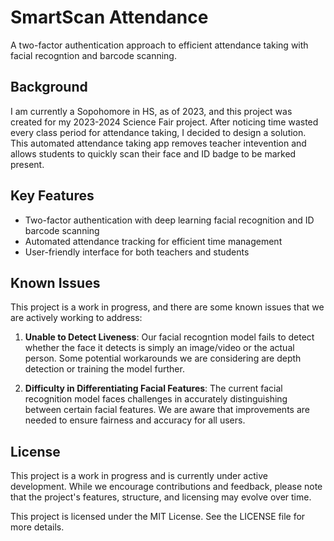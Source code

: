 # SmartScan Attendance

A two-factor authentication approach to efficient attendance taking with facial recogntion and barcode scanning.

## Background

I am currently a Sopohomore in HS, as of 2023, and this project was created for my 2023-2024 Science Fair project. After noticing time wasted every class period for attendance taking, I decided to design a solution. This automated attendance taking app removes teacher intevention and allows students to quickly scan their face and ID badge to be marked present.

## Key Features

- Two-factor authentication with deep learning facial recognition and ID barcode scanning
- Automated attendance tracking for efficient time management
- User-friendly interface for both teachers and students

## Known Issues

This project is a work in progress, and there are some known issues that we are actively working to address:

1. **Unable to Detect Liveness**: Our facial recogntion model fails to detect whether the face it detects is simply an image/video or the actual person. Some potential workarounds we are considering are depth detection or training the model further.

1. **Difficulty in Differentiating Facial Features**: The current facial recognition model faces challenges in accurately distinguishing between certain facial features. We are aware that improvements are needed to ensure fairness and accuracy for all users.

## License

This project is a work in progress and is currently under active development. While we encourage contributions and feedback, please note that the project's features, structure, and licensing may evolve over time.

This project is licensed under the MIT License. See the LICENSE file for more details.
